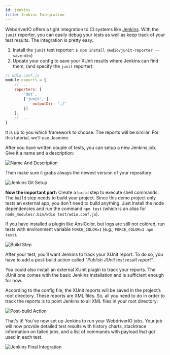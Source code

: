 ```yaml
---
id: jenkins
title: Jenkins Integration
---
```


WebdriverIO offers a tight integration to CI systems like [Jenkins](https://jenkins-ci.org). With the `junit` reporter, you can easily debug your tests as well as keep track of your test results. The integration is pretty easy.

1. Install the `junit` test reporter: `$ npm install @wdio/junit-reporter --save-dev`)
1. Update your config to save your XUnit results where Jenkins can find them,
    (and specify the `junit` reporter):

```js
// wdio.conf.js
module.exports = {
    // ...
    reporters: [
        'dot',
        ['junit', {
            outputDir: './'
        }]
    ],
    // ...
}
```

It is up to you which framework to choose. The reports will be similar.
For this tutorial, we’ll use Jasmine.

After you have written couple of tests, you can setup a new Jenkins job. Give it a name and a description:

![Name And Description](https://webdriver.io/img/jenkins/jobname.png "Name And Description")

Then make sure it grabs always the newest version of your repository:

![Jenkins Git Setup](https://webdriver.io/img/jenkins/gitsetup.png "Jenkins Git Setup")

**Now the important part:** Create a `build` step to execute shell commands. The `build` step needs to build your project. Since this demo project only tests an external app, you don't need to build anything. Just install the node dependencies and run the command `npm test` (which is an alias for `node_modules/.bin/wdio test/wdio.conf.js`).

If you have installed a plugin like AnsiColor, but logs are still not colored, run tests with environment variable `FORCE_COLOR=1` (e.g., `FORCE_COLOR=1 npm test`).

![Build Step](https://webdriver.io/img/jenkins/runjob.png "Build Step")

After your test, you’ll want Jenkins to track your XUnit report. To do so, you have to add a post-build action called _"Publish JUnit test result report"_.

You could also install an external XUnit plugin to track your reports. The JUnit one comes with the basic Jenkins installation and is sufficient enough for now.

According to the config file, the XUnit reports will be saved in the project’s root directory. These reports are XML files. So, all you need to do in order to track the reports is to point Jenkins to all XML files in your root directory:

![Post-build Action](https://webdriver.io/img/jenkins/postjob.png "Post-build Action")

That's it! You’ve now set up Jenkins to run your WebdriverIO jobs. Your job will now provide detailed test results with history charts, stacktrace information on failed jobs, and a list of commands with payload that got used in each test.

![Jenkins Final Integration](https://webdriver.io/img/jenkins/final.png "Jenkins Final Integration")
